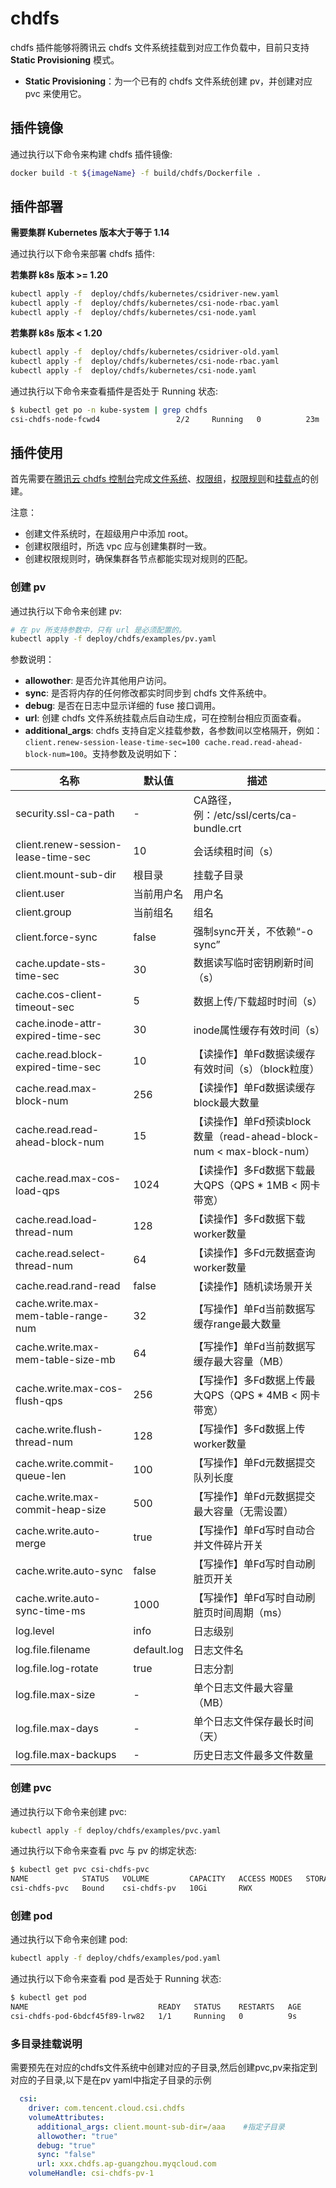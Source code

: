 # chdfs

chdfs 插件能够将腾讯云 chdfs 文件系统挂载到对应工作负载中，目前只支持 **Static Provisioning** 模式。

* **Static Provisioning**：为一个已有的 chdfs 文件系统创建 pv，并创建对应 pvc 来使用它。

## 插件镜像

通过执行以下命令来构建 chdfs 插件镜像:

```sh
docker build -t ${imageName} -f build/chdfs/Dockerfile .
```

## 插件部署

**需要集群 Kubernetes 版本大于等于 1.14**

通过执行以下命令来部署 chdfs 插件:

**若集群 k8s 版本 >= 1.20**
```sh
kubectl apply -f  deploy/chdfs/kubernetes/csidriver-new.yaml
kubectl apply -f  deploy/chdfs/kubernetes/csi-node-rbac.yaml
kubectl apply -f  deploy/chdfs/kubernetes/csi-node.yaml
```

**若集群 k8s 版本 < 1.20**
```sh
kubectl apply -f  deploy/chdfs/kubernetes/csidriver-old.yaml
kubectl apply -f  deploy/chdfs/kubernetes/csi-node-rbac.yaml
kubectl apply -f  deploy/chdfs/kubernetes/csi-node.yaml
```

通过执行以下命令来查看插件是否处于 Running 状态:

```sh
$ kubectl get po -n kube-system | grep chdfs
csi-chdfs-node-fcwd4                 2/2     Running   0          23m
```

## 插件使用

首先需要在[腾讯云 chdfs 控制台]( https://console.cloud.tencent.com/chdfs/filesystem )完成[文件系统]( https://cloud.tencent.com/document/product/1105/37234 )、[权限组]( https://cloud.tencent.com/document/product/1105/37235 )，[权限规则]( https://cloud.tencent.com/document/product/1105/37236 )和[挂载点]( https://cloud.tencent.com/document/product/1105/37237 )的创建。

注意：
- 创建文件系统时，在超级用户中添加 root。
- 创建权限组时，所选 vpc 应与创建集群时一致。
- 创建权限规则时，确保集群各节点都能实现对规则的匹配。

### 创建 pv

通过执行以下命令来创建 pv:

```sh
# 在 pv 所支持参数中，只有 url 是必须配置的。
kubectl apply -f deploy/chdfs/examples/pv.yaml
```

参数说明：
- **allowother**: 是否允许其他用户访问。
- **sync**: 是否将内存的任何修改都实时同步到 chdfs 文件系统中。
- **debug**: 是否在日志中显示详细的 fuse 接口调用。
- **url**: 创建 chdfs 文件系统挂载点后自动生成，可在控制台相应页面查看。
- **additional_args**: chdfs 支持自定义挂载参数，各参数间以空格隔开，例如：`client.renew-session-lease-time-sec=100 cache.read.read-ahead-block-num=100`。支持参数及说明如下：

|名称|默认值|描述|
|-|-|-|
|security.ssl-ca-path|-|CA路径，例：/etc/ssl/certs/ca-bundle.crt|
|client.renew-session-lease-time-sec|10|会话续租时间（s）|
|client.mount-sub-dir|根目录|挂载子目录|
|client.user|当前用户名|用户名|
|client.group|当前组名|组名|
|client.force-sync|false|强制sync开关，不依赖“-o sync”|
|cache.update-sts-time-sec|30|数据读写临时密钥刷新时间（s）|
|cache.cos-client-timeout-sec|5|数据上传/下载超时时间（s）|
|cache.inode-attr-expired-time-sec|30|inode属性缓存有效时间（s）|
|cache.read.block-expired-time-sec|10|【读操作】单Fd数据读缓存有效时间（s）（block粒度）|
|cache.read.max-block-num|256|【读操作】单Fd数据读缓存block最大数量|
|cache.read.read-ahead-block-num|15|【读操作】单Fd预读block数量（read-ahead-block-num < max-block-num）|
|cache.read.max-cos-load-qps|1024|【读操作】多Fd数据下载最大QPS（QPS * 1MB < 网卡带宽）|
|cache.read.load-thread-num|128|【读操作】多Fd数据下载worker数量|
|cache.read.select-thread-num|64|【读操作】多Fd元数据查询worker数量|
|cache.read.rand-read|false|【读操作】随机读场景开关|
|cache.write.max-mem-table-range-num|32|【写操作】单Fd当前数据写缓存range最大数量|
|cache.write.max-mem-table-size-mb|64|【写操作】单Fd当前数据写缓存最大容量（MB）|
|cache.write.max-cos-flush-qps|256|【写操作】多Fd数据上传最大QPS（QPS * 4MB < 网卡带宽）|
|cache.write.flush-thread-num|128|【写操作】多Fd数据上传worker数量|
|cache.write.commit-queue-len|100|【写操作】单Fd元数据提交队列长度|
|cache.write.max-commit-heap-size|500|【写操作】单Fd元数据提交最大容量（无需设置）|
|cache.write.auto-merge|true|【写操作】单Fd写时自动合并文件碎片开关|
|cache.write.auto-sync|false|【写操作】单Fd写时自动刷脏页开关|
|cache.write.auto-sync-time-ms|1000|【写操作】单Fd写时自动刷脏页时间周期（ms）|
|log.level|info|日志级别|
|log.file.filename|default.log|日志文件名|
|log.file.log-rotate|true|日志分割|
|log.file.max-size|-|单个日志文件最大容量（MB）|
|log.file.max-days|-|单个日志文件保存最长时间（天）|
|log.file.max-backups|-|历史日志文件最多文件数量|

### 创建 pvc

通过执行以下命令来创建 pvc:

```sh
kubectl apply -f deploy/chdfs/examples/pvc.yaml
```

通过执行以下命令来查看 pvc 与 pv 的绑定状态:

```sh
$ kubectl get pvc csi-chdfs-pvc
NAME            STATUS   VOLUME         CAPACITY   ACCESS MODES   STORAGECLASS   AGE
csi-chdfs-pvc   Bound    csi-chdfs-pv   10Gi       RWX                           39m
```

### 创建 pod

通过执行以下命令来创建 pod:

```sh
kubectl apply -f deploy/chdfs/examples/pod.yaml
```

通过执行以下命令来查看 pod 是否处于 Running 状态:

```sh
$ kubectl get pod
NAME                             READY   STATUS    RESTARTS   AGE
csi-chdfs-pod-6bdcf45f89-lrw82   1/1     Running   0          9s
```

### 多目录挂载说明

需要预先在对应的chdfs文件系统中创建对应的子目录,然后创建pvc,pv来指定到对应的子目录,以下是在pv yaml中指定子目录的示例

```yaml
  csi:
    driver: com.tencent.cloud.csi.chdfs
    volumeAttributes:
      additional_args: client.mount-sub-dir=/aaa    #指定子目录
      allowother: "true"
      debug: "true"
      sync: "false"
      url: xxx.chdfs.ap-guangzhou.myqcloud.com
    volumeHandle: csi-chdfs-pv-1
```
